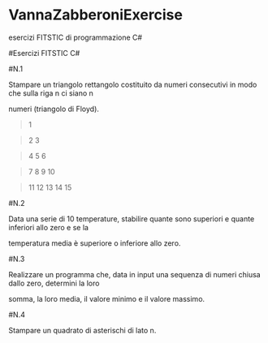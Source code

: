 # VannaZabberoniExercise
esercizi FITSTIC di programmazione C#

#Esercizi FITSTIC C# 

#N.1

Stampare un triangolo rettangolo costituito da numeri consecutivi in modo che sulla riga n ci siano n

numeri (triangolo di Floyd).

>
>1

>2 3

>4 5 6

>7 8 9 10

>11 12 13 14 15
>

#N.2

Data una serie di 10 temperature, stabilire quante sono superiori e quante inferiori allo zero e se la

temperatura media è superiore o inferiore allo zero.


#N.3

Realizzare un programma che, data in input una sequenza di numeri chiusa dallo zero, determini la loro

somma, la loro media, il valore minimo e il valore massimo.


#N.4

Stampare un quadrato di asterischi di lato n.
